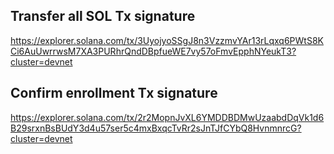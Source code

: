 ## Transfer all SOL Tx signature
https://explorer.solana.com/tx/3UyojyoSSgJ8n3VzzmvYAr13rLqxq6PWtS8KCi6AuUwrrwsM7XA3PURhrQndDBpfueWE7vy57oFmvEpphNYeukT3?cluster=devnet


## Confirm enrollment Tx signature
https://explorer.solana.com/tx/2r2MopnJvXL6YMDDBDMwUzaabdDqVk1d6B29srxnBsBUdY3d4u57ser5c4mxBxqcTvRr2sJnTJfCYbQ8HvnmnrcG?cluster=devnet